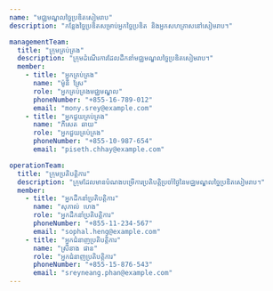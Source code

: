 ```yaml
---
name: "មជ្ឈមណ្ឌលច្នៃប្រឌិតសៀមរាប"
description: "កន្លែងច្នៃប្រឌិតសម្រាប់អ្នកច្នៃប្រឌិត និងអ្នកសហគ្រាសនៅសៀមរាប។"

managementTeam:
  title: "ក្រុមគ្រប់គ្រង"
  description: "ក្រុមដំណើរការដែលដឹកនាំមជ្ឈមណ្ឌលច្នៃប្រឌិតសៀមរាប។"
  member:
    - title: "អ្នកគ្រប់គ្រង"
      name: "ម៉ូនី ស្រែ"
      role: "អ្នកគ្រប់គ្រងមជ្ឈមណ្ឌល"
      phoneNumber: "+855-16-789-012"
      email: "mony.srey@example.com"
    - title: "អ្នកជួយគ្រប់គ្រង"
      name: "ភីសេត ឆាយ"
      role: "អ្នកជួយគ្រប់គ្រង"
      phoneNumber: "+855-10-987-654"
      email: "piseth.chhay@example.com"

operationTeam:
  title: "ក្រុមប្រតិបត្តិការ"
  description: "ក្រុមដែលមានបំណងបម្រើការប្រតិបត្តិប្រចាំថ្ងៃនៃមជ្ឈមណ្ឌលច្នៃប្រឌិតសៀមរាប។"
  member:
    - title: "អ្នកដឹកនាំប្រតិបត្តិការ"
      name: "សុភាល់ ហេង"
      role: "អ្នកដឹកនាំប្រតិបត្តិការ"
      phoneNumber: "+855-11-234-567"
      email: "sophal.heng@example.com"
    - title: "អ្នកជំនាញប្រតិបត្តិការ"
      name: "ស្រីនាង ផាន"
      role: "អ្នកជំនាញប្រតិបត្តិការ"
      phoneNumber: "+855-15-876-543"
      email: "sreyneang.phan@example.com"
---
```

